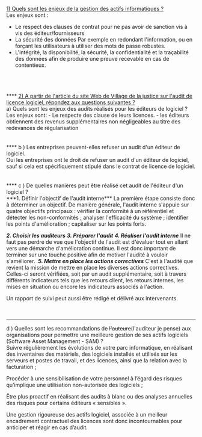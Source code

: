 <u>1) Quels sont les enjeux de la gestion des actifs informatiques ?</u>
<br>
Les enjeux sont :
- Le respect des clauses de contrat pour ne pas avoir de sanction vis à vis des éditeur/fournisseurs
- La sécurité des données
Par exemple en redondant l'information,
ou en forçant les utilisateurs à utiliser des mots de passe robustes.
- L'intégrité, la disponibilité, la sécurité, la confidentialité et la traçabilité des données afin de produire une preuve recevable en cas de contentieux. 
<br>
<br>
<br>
****
<u>2) A partir de l'article du site Web de Village de la justice sur l'audit de licence logiciel, répondez aux questions suivantes ?</u>
<br>
a)
Quels sont les enjeux des audits réalisés pour les éditeurs de logiciel ?
<br>
Les enjeux sont:
- Le respecte des clause de leurs licences.
- les éditeurs obtiennent des revenus supplémentaires non négligeables au titre des redevances de régularisation
<br>
<br>
<br>
****
b )
Les entreprises peuvent-elles refuser un audit d'un éditeur de logiciel.
<br>
Oui les entreprises ont le droit de refuser un audit d'un éditeur de logiciel, sauf si cela est spécifiquement stipulé dans le contrat de licence de logiciel.
<br>
<br>
<br>
****
c )
De quelles manières peut être réalisé cet audit de l'éditeur d'un logiciel ?
<br>
***1. Définir l'objectif de l'audit interne***
La première étape consiste donc à déterminer un objectif.
De manière générale, l'audit interne s'appuie sur quatre objectifs principaux :
vérifier la conformité à un référentiel et détecter les non-conformités ;
analyser l'efficacité du système ;
identifier les points d'amélioration ; capitaliser sur les points forts.

***2. Choisir les auditeurs***
***3. Préparer l'audit***
***4. Réaliser l'audit interne***
Il ne faut pas perdre de vue que l'objectif de l'audit est d'évaluer tout en allant vers une démarche d'amélioration continue. Il est donc important de terminer sur une touche positive afin de motiver l'audité à vouloir s'améliorer.
‎‎ 
***5. Mettre en place les actions correctives***
C'est à l'audité que revient la mission de mettre en place les diverses actions correctives. Celles-ci seront vérifiées, soit par un audit supplémentaire, soit à travers différents indicateurs tels que les retours client, les retours internes, les mises en situation ou encore les indicateurs associés à l'action.

Un rapport de suivi peut aussi être rédigé et délivré aux intervenants.
<br>
<br>
<br>
****
d )
Quelles sont les recommandations de ~~l'auteure~~(l'auditeur je pense) aux organisations pour permettre une meilleure gestion de ses actifs logiciels (Software Asset Management - SAM) ?
<br>
Suivre régulièrement les évolutions de votre parc informatique, en réalisant des inventaires des matériels, des logiciels installés et utilisés sur les serveurs et postes de travail, et des licences, ainsi que la relation avec la facturation ;

Procéder à une sensibilisation de votre personnel à l’égard des risques qu’implique une utilisation non-autorisée des logiciels ;

Être plus proactif en réalisant des audits à blanc ou des analyses annuelles des risques pour certains éditeurs « sensibles ».

Une gestion rigoureuse des actifs logiciel, associée à un meilleur encadrement contractuel des licences sont donc incontournables pour anticiper et réagir en cas d’audit.